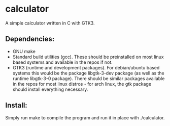 calculator
==========

A simple calculator written in C with GTK3.

Dependencies:
------------
- GNU make
- Standard build utilities (gcc). These should be preinstalled on most linux based systems and available in the repos if not.
- GTK3 (runtime and development packages). For debian/ubuntu based systems this would be the package libgtk-3-dev package (as well as the runtime libgtk-3-0 package). There should be similar packages available in the repos for most linux distros - for arch linux, the gtk package should install everything necessary.

Install:
--------
Simply run make to compile the program and run it in place with ./calculator.
